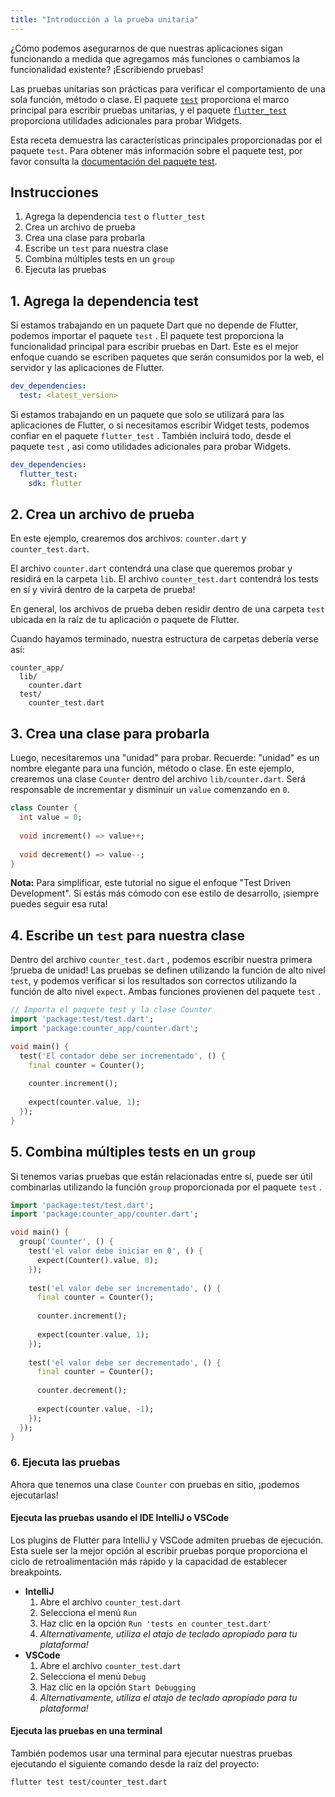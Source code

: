 ```yaml
---
title: "Introducción a la prueba unitaria"
---
```


¿Cómo podemos asegurarnos de que nuestras aplicaciones sigan funcionando a medida que 
agregamos más funciones o cambiamos la funcionalidad existente? ¡Escribiendo pruebas!

Las pruebas unitarias son prácticas para verificar el comportamiento de una sola función, 
método o clase. El paquete [`test`]({{site.pub-pkg}}/test) proporciona 
el marco principal para escribir pruebas unitarias, y el paquete 
[`flutter_test`]({{site.api}}/flutter/flutter_test/flutter_test-library.html) 
proporciona utilidades adicionales para probar Widgets.

Esta receta demuestra las características principales proporcionadas por el paquete `test`. 
Para obtener más información sobre el paquete test, por favor consulta la 
[documentación del paquete test](https://github.com/dart-lang/test/blob/master/README.md).

## Instrucciones

  1. Agrega la dependencia `test` o `flutter_test`
  2. Crea un archivo de prueba
  3. Crea una clase para probarla
  4. Escribe un `test` para nuestra clase
  5. Combina múltiples tests en un `group`
  6. Ejecuta las pruebas

## 1. Agrega la dependencia test

Si estamos trabajando en un paquete Dart que no depende de Flutter, podemos importar el 
paquete `test` . El paquete test proporciona la funcionalidad principal para escribir pruebas en Dart. 
Este es el mejor enfoque cuando se escriben paquetes que serán consumidos por la web, el 
servidor y las aplicaciones de Flutter.

```yaml
dev_dependencies:
  test: <latest_version>
```

Si estamos trabajando en un paquete que solo se utilizará para las aplicaciones de Flutter, 
o si necesitamos escribir Widget tests, podemos confiar en el paquete `flutter_test` . 
También incluirá todo, desde el paquete `test` , asi como utilidades adicionales para 
probar Widgets.

```yaml
dev_dependencies:
  flutter_test:
    sdk: flutter
```


## 2. Crea un archivo de prueba

En este ejemplo, crearemos dos archivos: `counter.dart` y `counter_test.dart`. 

El archivo `counter.dart` contendrá una clase que queremos probar y residirá en 
la carpeta `lib`. El archivo `counter_test.dart` contendrá los tests en sí y 
vivirá dentro de la carpeta de prueba!

En general, los archivos de prueba deben residir dentro de una carpeta `test` 
ubicada en la raíz de tu aplicación o paquete de Flutter.

Cuando hayamos terminado, nuestra estructura de carpetas debería verse así:

```
counter_app/
  lib/
    counter.dart
  test/
    counter_test.dart
```

## 3. Crea una clase para probarla

Luego, necesitaremos una "unidad" para probar. Recuerde: "unidad" es un 
nombre elegante para una función, método o clase. En este ejemplo, crearemos 
una clase `Counter` dentro del archivo 
`lib/counter.dart`. Será responsable de incrementar y disminuir un `value` comenzando en `0`. 

<!-- skip -->
```dart
class Counter {
  int value = 0;
  
  void increment() => value++;
  
  void decrement() => value--; 
}
```

**Nota:** Para simplificar, este tutorial no sigue el enfoque "Test Driven 
Development". Si estás más cómodo con ese estilo de desarrollo, 
¡siempre puedes seguir esa ruta!

## 4. Escribe un `test` para nuestra clase

Dentro del archivo `counter_test.dart` , podemos escribir nuestra primera !prueba de unidad! 
Las pruebas se definen utilizando la función de alto nivel `test`, y podemos verificar 
si los resultados son correctos utilizando la función de alto nivel `expect`. 
Ambas funciones provienen del paquete `test` .

<!-- skip -->
```dart
// Importa el paquete test y la clase Counter
import 'package:test/test.dart';
import 'package:counter_app/counter.dart';

void main() {
  test('El contador debe ser incrementado', () {
    final counter = Counter();
    
    counter.increment();
    
    expect(counter.value, 1);
  });
}
```  

## 5. Combina múltiples tests en un `group`

Si tenemos varias pruebas que están relacionadas entre sí, puede ser útil combinarlas 
utilizando la función `group` proporcionada por el paquete `test` .

<!-- skip -->
```dart
import 'package:test/test.dart';
import 'package:counter_app/counter.dart';

void main() {
  group('Counter', () {
    test('el valor debe iniciar en 0', () {
      expect(Counter().value, 0);
    });
    
    test('el valor debe ser incrementado', () {
      final counter = Counter();
        
      counter.increment();
        
      expect(counter.value, 1);
    });
    
    test('el valor debe ser decrementado', () {
      final counter = Counter();
        
      counter.decrement();
        
      expect(counter.value, -1);
    });
  });
}
```

### 6. Ejecuta las pruebas

Ahora que tenemos una clase `Counter` con pruebas en sitio, ¡podemos ejecutarlas! 

#### Ejecuta las pruebas usando el IDE IntelliJ o VSCode 

Los plugins de Flutter para IntelliJ y VSCode admiten pruebas de ejecución. Esta suele 
ser la mejor opción al escribir pruebas porque proporciona el ciclo de retroalimentación 
más rápido y la capacidad de establecer breakpoints.

  * **IntelliJ** 
    1. Abre el archivo `counter_test.dart` 
    2. Selecciona el menú `Run` 
    3. Haz clic en la opción `Run 'tests en counter_test.dart'` 
    4. *Alternativamente, utiliza el atajo de teclado apropiado para tu plataforma!*
  * **VSCode**
    1. Abre el archivo `counter_test.dart` 
    2. Selecciona el menú `Debug` 
    3. Haz clic en la opción `Start Debugging` 
    4. *Alternativamente, utiliza el atajo de teclado apropiado para tu plataforma!*

#### Ejecuta las pruebas en una terminal

También podemos usar una terminal para ejecutar nuestras pruebas ejecutando el siguiente comando desde la raíz del proyecto:

```
flutter test test/counter_test.dart
```
